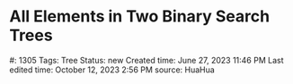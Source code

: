 # All Elements in Two Binary Search Trees

#: 1305
Tags: Tree
Status: new
Created time: June 27, 2023 11:46 PM
Last edited time: October 12, 2023 2:56 PM
source: HuaHua